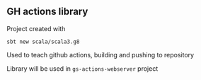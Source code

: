 ## GH actions library

Project created with

```
sbt new scala/scala3.g8
```

Used to teach github actions, building and pushing to repository

Library will be used in `gs-actions-webserver` project
